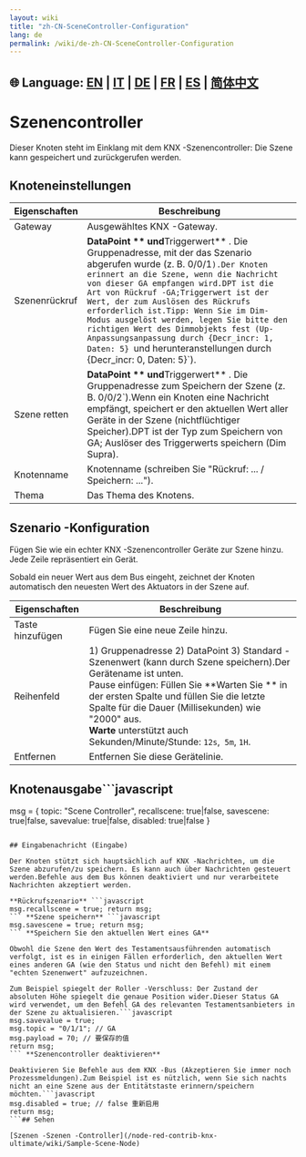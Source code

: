```yaml
---
layout: wiki
title: "zh-CN-SceneController-Configuration"
lang: de
permalink: /wiki/de-zh-CN-SceneController-Configuration
---
```

🌐 Language: [EN](https://supergiovane.github.io/node-red-contrib-knx-ultimate/wiki/SceneController-Configuration) | [IT](https://supergiovane.github.io/node-red-contrib-knx-ultimate/wiki/it-SceneController-Configuration) | [DE](https://supergiovane.github.io/node-red-contrib-knx-ultimate/wiki/de-SceneController-Configuration) | [FR](https://supergiovane.github.io/node-red-contrib-knx-ultimate/wiki/fr-SceneController-Configuration) | [ES](https://supergiovane.github.io/node-red-contrib-knx-ultimate/wiki/es-SceneController-Configuration) | [简体中文](https://supergiovane.github.io/node-red-contrib-knx-ultimate/wiki/zh-CN-SceneController-Configuration)
---

# Szenencontroller

Dieser Knoten steht im Einklang mit dem KNX -Szenencontroller: Die Szene kann gespeichert und zurückgerufen werden.

## Knoteneinstellungen

| Eigenschaften | Beschreibung |
|-|-|
| Gateway | Ausgewähltes KNX -Gateway. |
| Szenenrückruf | **DataPoint ** und**Triggerwert** . Die Gruppenadresse, mit der das Szenario abgerufen wurde (z. B. 0/0/1`).Der Knoten erinnert an die Szene, wenn die Nachricht von dieser GA empfangen wird.DPT ist die Art von Rückruf -GA;Triggerwert ist der Wert, der zum Auslösen des Rückrufs erforderlich ist.Tipp: Wenn Sie im Dim-Modus ausgelöst werden, legen Sie bitte den richtigen Wert des Dimmobjekts fest (Up-Anpassungsanpassung durch {Decr_incr: 1, Daten: 5} `und herunteranstellungen durch {Decr_incr: 0, Daten: 5}`).|
| Szene retten | **DataPoint ** und**Triggerwert** . Die Gruppenadresse zum Speichern der Szene (z. B. 0/0/2`).Wenn ein Knoten eine Nachricht empfängt, speichert er den aktuellen Wert aller Geräte in der Szene (nichtflüchtiger Speicher).DPT ist der Typ zum Speichern von GA; Auslöser des Triggerwerts speichern (Dim Supra).|
| Knotenname | Knotenname (schreiben Sie "Rückruf: ... / Speichern: ...").|
| Thema | Das Thema des Knotens. |

## Szenario -Konfiguration

Fügen Sie wie ein echter KNX -Szenencontroller Geräte zur Szene hinzu. Jede Zeile repräsentiert ein Gerät.

Sobald ein neuer Wert aus dem Bus eingeht, zeichnet der Knoten automatisch den neuesten Wert des Aktuators in der Szene auf.

| Eigenschaften | Beschreibung |
|-|-|
| Taste hinzufügen | Fügen Sie eine neue Zeile hinzu.|
| Reihenfeld | 1) Gruppenadresse 2) DataPoint 3) Standard -Szenenwert (kann durch Szene speichern).Der Gerätename ist unten.<br/> Pause einfügen: Füllen Sie **Warten Sie ** in der ersten Spalte und füllen Sie die letzte Spalte für die Dauer (Millisekunden) wie "2000" aus.<br/>**Warte** unterstützt auch Sekunden/Minute/Stunde: `12s`,` 5m`, `1H`.|
| Entfernen | Entfernen Sie diese Gerätelinie.|

## Knotenausgabe```javascript
msg = {
  topic: "Scene Controller",
  recallscene: true|false,
  savescene: true|false,
  savevalue: true|false,
  disabled: true|false
}
```---

## Eingabenachricht (Eingabe)

Der Knoten stützt sich hauptsächlich auf KNX -Nachrichten, um die Szene abzurufen/zu speichern. Es kann auch über Nachrichten gesteuert werden.Befehle aus dem Bus können deaktiviert und nur verarbeitete Nachrichten akzeptiert werden.

**Rückrufszenario** ```javascript
msg.recallscene = true; return msg;
``` **Szene speichern** ```javascript
msg.savescene = true; return msg;
``` **Speichern Sie den aktuellen Wert eines GA**

Obwohl die Szene den Wert des Testamentsausführenden automatisch verfolgt, ist es in einigen Fällen erforderlich, den aktuellen Wert eines anderen GA (wie den Status und nicht den Befehl) mit einem "echten Szenenwert" aufzuzeichnen.

Zum Beispiel spiegelt der Roller -Verschluss: Der Zustand der absoluten Höhe spiegelt die genaue Position wider.Dieser Status GA wird verwendet, um den Befehl GA des relevanten Testamentsanbieters in der Szene zu aktualisieren.```javascript
msg.savevalue = true;
msg.topic = "0/1/1"; // GA
msg.payload = 70; // 要保存的值
return msg;
``` **Szenencontroller deaktivieren**

Deaktivieren Sie Befehle aus dem KNX -Bus (Akzeptieren Sie immer noch Prozessmeldungen).Zum Beispiel ist es nützlich, wenn Sie sich nachts nicht an eine Szene aus der Entitätstaste erinnern/speichern möchten.```javascript
msg.disabled = true; // false 重新启用
return msg;
```## Sehen

[Szenen -Szenen -Controller](/node-red-contrib-knx-ultimate/wiki/Sample-Scene-Node)
